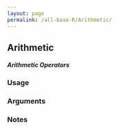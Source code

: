 ```yaml
---
layout: page
permalink: /all-base-R/Arithmetic/
---
```


## __Arithmetic__

#### _Arithmetic Operators_

### Usage

### Arguments

### Notes
